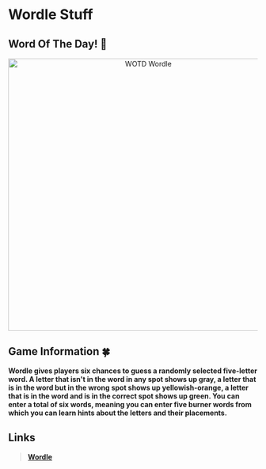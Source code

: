 # Wordle Stuff


## Word Of The Day! 🎁
<p align="center">
<img width="550" src="https://img.shields.io/badge/Word%20Of%20The%20Day%3A-Wrung-brightgreen.svg?style=for-the-badge" alt="WOTD Wordle">
</p>

## Game Information 🍀

**Wordle gives players six chances to guess a randomly selected five-letter word. A letter that isn't in the word in any spot shows up gray, a letter that is in the word but in the wrong spot shows up yellowish-orange, a letter that is in the word and is in the correct spot shows up green. You can enter a total of six words, meaning you can enter five burner words from which you can learn hints about the letters and their placements.**

## Links

> **[Wordle](https://www.powerlanguage.co.uk/wordle/)**
